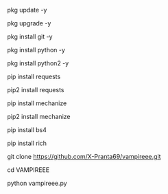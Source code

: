 

pkg update -y 

pkg upgrade -y 

pkg install git -y

pkg install python -y 

pkg install python2 -y 

pip install requests

pip2 install requests

pip install mechanize 

pip2 install mechanize 

pip install bs4 

pip install rich

git clone https://github.com/X-Pranta69/vampireee.git

cd VAMPIREEE

python vampireee.py
